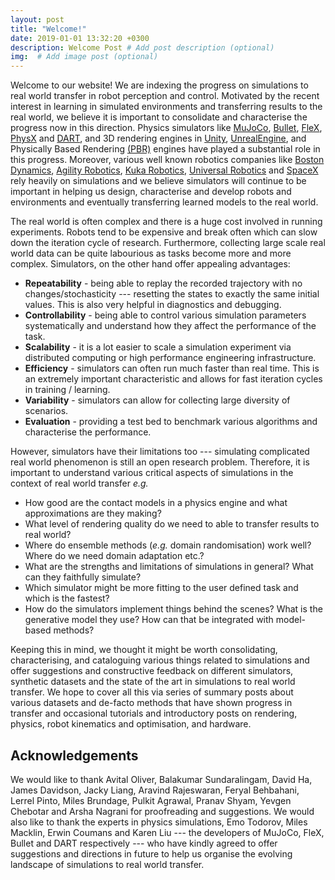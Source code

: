 ```yaml
---
layout: post
title: "Welcome!"
date: 2019-01-01 13:32:20 +0300
description: Welcome Post # Add post description (optional)
img:  # Add image post (optional)
---
```


Welcome to our website! We are indexing the progress on simulations to real world transfer in robot perception and control. Motivated by the recent interest in learning in simulated environments and transferring results to the real world, we believe it is important to consolidate and characterise the progress now in this direction. Physics simulators like [MuJoCo](http://mujoco.org/), [Bullet](https://pybullet.org/wordpress/), [FleX](https://developer.nvidia.com/flex), [PhysX](https://developer.nvidia.com/physx-sdk) and [DART](https://dartsim.github.io/), and 3D rendering engines in [Unity](https://unity3d.com/), [UnrealEngine](https://www.unrealengine.com/en-US/what-is-unreal-engine-4), and Physically Based Rendering [(PBR)](https://www.pbrt.org/) engines have played a substantial role in this progress. Moreover, various well known robotics companies like [Boston Dynamics](https://en.wikipedia.org/wiki/Boston_Dynamics), [Agility Robotics](https://www.therobotreport.com/agility-cassie-bipedal-robot-simulators/), [Kuka Robotics](https://www.kuka.com/en-us/products/robotics-systems/software/simulation-planning-optimization/kuka_sim), [Universal Robotics](https://www.universal-robots.com/plus/software/robodk-simulation-and-offline-programming/) and [SpaceX](https://motherboard.vice.com/en_us/article/ezv79w/spacex-is-using-these-simulations-to-design-the-rocket-thatll-take-us-to-mars) rely heavily on simulations and we believe simulators will continue to be important in helping us design, characterise and develop robots and environments and eventually transferring learned models to the real world.

The real world is often complex and there is a huge cost involved in running experiments. Robots tend to be expensive and break often which can slow down the iteration cycle of research. Furthermore, collecting large scale real world data can be quite labourious as tasks become more and more complex. Simulators, on the other hand offer appealing advantages\: 

* **Repeatability** - being able to replay the recorded trajectory with no changes/stochasticity --- resetting the states to exactly the same initial values. This is also very helpful in diagnostics and debugging.
* **Controllability** - being able to control various simulation parameters systematically and understand how they affect the performance of the task. 
* **Scalability** - it is a lot easier to scale a simulation experiment via distributed computing or high performance engineering infrastructure.
* **Efficiency** - simulators can often run much faster than real time. This is an extremely important characteristic and allows for fast iteration cycles in training / learning.
* **Variability** - simulators can allow for collecting large diversity of scenarios.
* **Evaluation** - providing a test bed to benchmark various algorithms and characterise the performance.


However, simulators have their limitations too --- simulating complicated real world phenomenon is still an open research problem. Therefore, it is important to understand various critical aspects of simulations in the context of real world transfer *e.g.* 

* How good are the contact models in a physics engine and what approximations are they making?
* What level of rendering quality do we need to able to transfer results to real world? 
* Where do ensemble methods (*e.g.* domain randomisation) work well? Where do we need domain adaptation etc.? 
* What are the strengths and limitations of simulations in general? What can they faithfully simulate? 
* Which simulator might be more fitting to the user defined task and which is the fastest?
* How do the simulators implement things behind the scenes? What is the generative model they use? How can that be integrated with model-based methods?   

Keeping this in mind, we thought it might be worth consolidating, characterising, and cataloguing various things related to simulations and offer suggestions and constructive feedback on different simulators, synthetic datasets and the state of the art in simulations to real world transfer. We hope to cover all this via series of summary posts about various datasets and de-facto methods that have shown progress in transfer and occasional tutorials and introductory posts on rendering, physics, robot kinematics and optimisation, and hardware.


## Acknowledgements
We would like to thank Avital Oliver, Balakumar Sundaralingam, David Ha, James Davidson, Jacky Liang, Aravind Rajeswaran, Feryal Behbahani, Lerrel Pinto, Miles Brundage, Pulkit Agrawal, Pranav Shyam, Yevgen Chebotar and Arsha Nagrani for proofreading and suggestions. We would also like to thank the experts in physics simulations, Emo Todorov, Miles Macklin, Erwin Coumans and Karen Liu --- the developers of MuJoCo, FleX, Bullet and DART respectively --- who have kindly agreed to offer suggestions and directions in future to help us organise the evolving landscape of simulations to real world transfer. 
